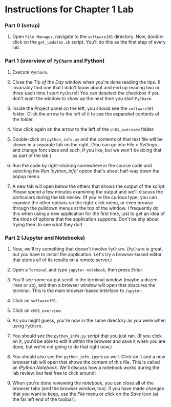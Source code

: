 # Instructions for Chapter 1 Lab

### Part 0 (setup)

1. Open `File Manager`, navigate to the `software101` directory.  Now, double-click on the `get_updates.sh` script.  You'll do this as the first step of every lab.

### Part 1 (overview of `PyCharm` and Python)

1. Execute `PyCharm`.

2. Close the _Tip of the Day_ window when you're done reading the tips.  (I invariably find one that I didn't know about and end up reading two or three each time I start `PyCharm`!)  You can deselect the checkbox if you don't want the window to show up the next time you start `PyCharm`.

3. Inside the Project panel on the left, you should see the `software101` folder.  Click the arrow to the left of it to see the expanded contents of the folder.

4. Now click again on the arrow to the left of the `ch01_overview` folder.

5. Double-click on `python_info.py` and the contents of that text file will be shown in a separate tab on the right.  (You can go into _File > Settings..._ and change font sizes and such, if you like, but we won't be doing that as part of the lab.)

6. Run the code by right-clicking somewhere in the source code and selecting the _Run 'python\_info'_ option that's about half-way down the popup menu.

7. A new tab will open below the others that shows the output of the script.  Please spend a few minutes examining the output and we'll discuss the particulars during the lab review. (If you're the curious type, you can examine the other options on the right-click menu, or even browse through the pulldown menus at the top of the window.  I frequently do this when using a new application for the first time, just to get an idea of the kinds of options that the application supports.  Don't be shy about trying them to see what they do!)

### Part 2 (Jupyter and Notebooks)

1. Now, we'll try something that doesn't involve `PyCharm`.  (`PyCharm` is great, but you have to install the application.  Let's try a browser-based editor that stores all of its results on a remote server.)

2. Open a `Terminal` and type `jupyter-notebook`, then press _Enter_.

3. You'll see some output scroll in the terminal window (maybe a dozen lines or so), and then a browser window will open that obscures the terminal.  This is the main browser-based interface to `Jupyter`.

4. Click on `software101`.

5. Click on `ch01_overview`.

6. As you might guess, you're now in the same directory as you were when using `PyCharm`.

7. You should see the `python_info.py` script that you just ran.  (If you click on it, you'd be able to edit it within the browser and save it when you are done, but we're not going to do that right now.)

8. You should also see the `python_info.ipynb` as well.  Click on it and a new browser tab will open that shows the content of this file.  This is called an _IPython Notebook_.  We'll discuss how a notebook works during the lab review, but feel free to click around!

9. When you're done reviewing the notebook, you can close all of the browser tabs (and the browser window, too).  If you have made changes that you want to keep, use the _File_ menu or click on the _Save_ icon (at the far left end of the toolbar).
